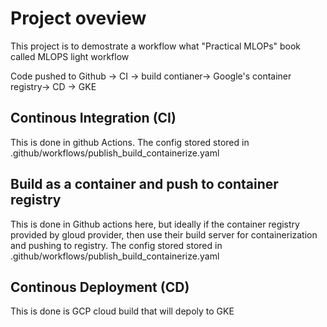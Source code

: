 

# Project oveview

This project is to demostrate a workflow what "Practical MLOPs" book called MLOPS light workflow

Code pushed to Github -> CI -> build contianer-> Google's container registry-> CD -> GKE


## Continous Integration (CI)

This is done in github Actions. The config stored stored in .github/workflows/publish_build_containerize.yaml

## Build as a container and push to container registry

This is done in Github actions here, but ideally if the container registry provided by gloud provider, then use their build server for containerization and pushing to registry. The config stored stored in .github/workflows/publish_build_containerize.yaml

## Continous Deployment (CD)

This is done is GCP cloud build that will depoly to GKE
